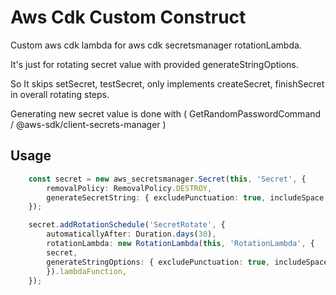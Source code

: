# Aws Cdk Custom Construct
Custom aws cdk lambda for aws cdk secretsmanager rotationLambda.

It's just for rotating secret value with provided generateStringOptions.

So It skips setSecret, testSecret, only implements createSecret, finishSecret in overall rotating steps.

Generating new secret value is done with ( GetRandomPasswordCommand / @aws-sdk/client-secrets-manager )

## Usage
```typescript
    const secret = new aws_secretsmanager.Secret(this, 'Secret', {
        removalPolicy: RemovalPolicy.DESTROY,
        generateSecretString: { excludePunctuation: true, includeSpace: false, passwordLength: 40 },
    });

    secret.addRotationSchedule('SecretRotate', {
        automaticallyAfter: Duration.days(30),
        rotationLambda: new RotationLambda(this, 'RotationLambda', {
        secret,
        generateStringOptions: { excludePunctuation: true, includeSpace: false, passwordLength: 40 },
        }).lambdaFunction,
    });
```